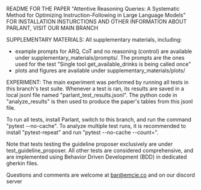 README FOR THE PAPER "Attentive Reasoning Queries: A Systematic Method for Optimizing Instruction-Following in Large Language Models"
FOR INSTALLATION INSTURCTIONS AND OTHER INFORMATION ABOUT PARLANT, VISIT OUR MAIN BRANCH

SUPPLEMENTARY MATERIALS:
All supplementary materials, including:
- example prompts for ARQ, CoT and no reasoning (control) are available under supplementary_materials/prompts/. The prompts are the ones used for the test "Single tool get_available_drinks is being called once"
- plots and figures are available under supplementary_materials/plots/


EXPERIMENT:
The main experiment was performed by running all tests in this branch's test suite. Whenever a test is ran, its results are saved in a local jsonl file named "parlant_test_results.jsonl".
The python code in "analyze_results" is then used to produce the paper's tables from this jsonl file.

To run all tests, install Parlant, switch to this branch, and run the command "pytest --no-cache".
To analyze multiple test runs, it is recommended to install "pytest-repeat" and run "pytest --no-cache --count=<desired number>".

Note that tests testing the guideline proposer exclusively are under test_guideline_proposer.
All other tests are considered comprehensive, and are implemented using Behavior Driven Development (BDD) in dedicated gherkin files.









Questions and comments are welcome at bar@emcie.co and on our discord server
